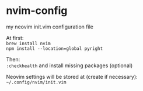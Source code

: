 # nvim-config
my neovim init.vim configuration file

At first:<br>
`brew install nvim` <br>
`npm install --location=global pyright`

Then: <br>
`:checkhealth` and install missing packages (optional)

Neovim settings will be stored at (create if necessary):<br>
`~/.config/nvim/init.vim`
